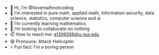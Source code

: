 - 👋 Hi, I’m @Ilovemathnotcoding
- 👀 I’m interested in pure math, applied math, information security, data science, statistics, computer science and ai
- 🌱 I’m currently learning mathematics
- 💞️ I’m looking to collaborate on nothing
- 📫 How to reach me: e1306566@u.nus.edu
- 😄 Pronouns: Attack Helicopter
- ⚡ Fun fact: I'm a boring person

<!---
Ilovemathnotcoding/Ilovemathnotcoding is a ✨ special ✨ repository because its `README.md` (this file) appears on your GitHub profile.
You can click the Preview link to take a look at your changes.
--->
